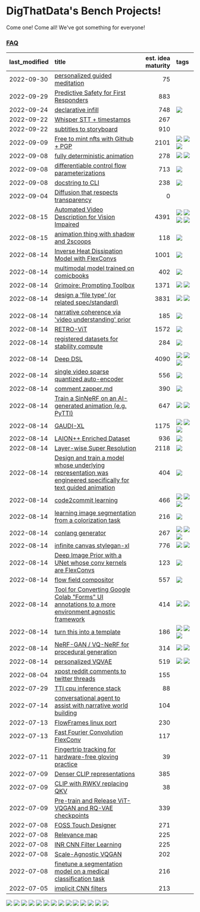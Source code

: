 # DigThatData's Bench Projects!

Come one! Come all! We've got something for everyone!

### [FAQ](https://github.com/dmarx/bench-warmers/blob/main/FAQ.md)

|last_modified|title|est. idea maturity|tags
|:---|:---|---:|:---|
|2022-09-30|[personalized guided meditation](personalized-guided-meditation.md)|75||
|2022-09-29|[Predictive Safety for First Responders](safety-officer.md)|883||
|2022-09-24|[declarative infill](declarative-infill.md)|748|![](https://img.shields.io/badge/tag-experimental-0fcaa)|
|2022-09-22|[Whisper STT + timestamps](whisper-stt-plus-timestamps.md)|267||
|2022-09-22|[subtitles to storyboard](subtitles-to-storyboard.md)|910||
|2022-09-09|[Free to mint nfts with Github + PGP](free-to-mint-nfts_git_plus_pgp.md)|2101|![](https://img.shields.io/badge/tag-publicgood-72fcc) ![](https://img.shields.io/badge/tag-tooling-33b5de) ![](https://img.shields.io/badge/tag-wip-9bf4b7)|
|2022-09-08|[fully deterministic animation](fully-deterministic-animation.md)|278|![](https://img.shields.io/badge/tag-animation-7ca620) ![](https://img.shields.io/badge/tag-experimental-0fcaa)|
|2022-09-08|[differentiable control flow parameterizations](differentiable-control-flow-parameterizations.md)|713|![](https://img.shields.io/badge/tag-experimental-0fcaa)|
|2022-09-08|[docstring to CLI](docstring-to-cli.md)|238|![](https://img.shields.io/badge/tag-tooling-33b5de)|
|2022-09-04|[Diffusion that respects transparency](diffusion-that-respects-transparency.md)|0||
|2022-08-15|[Automated Video Description for Vision Impaired](automated-video-description.md)|4391|![](https://img.shields.io/badge/tag-accessibility-4b9e32) ![](https://img.shields.io/badge/tag-dataset-e2851f) ![](https://img.shields.io/badge/tag-foundation-61717a) ![](https://img.shields.io/badge/tag-publicgood-72fcc)|
|2022-08-15|[animation thing with shadow and 2scoops](shadow-and2scoops-animation-thing.md)|118|![](https://img.shields.io/badge/tag-animation-7ca620)|
|2022-08-14|[Inverse Heat Dissipation Model with FlexConvs](IHDM_with_FlexConvs.md)|1001|![](https://img.shields.io/badge/tag-experimental-0fcaa)|
|2022-08-14|[multimodal model trained on comicbooks](multimodal-model-trained-on-comicbooks.md)|402|![](https://img.shields.io/badge/tag-foundation-61717a)|
|2022-08-14|[Grimoire: Prompting Toolbox](grimoire.md)|1371|![](https://img.shields.io/badge/tag-prompting-6f4790) ![](https://img.shields.io/badge/tag-tooling-33b5de)|
|2022-08-14|[design a 'file type' (or related spec/standard)](filetype-for-ai-art-and-animation.md)|3831|![](https://img.shields.io/badge/tag-animation-7ca620) ![](https://img.shields.io/badge/tag-tooling-33b5de)|
|2022-08-14|[narrative coherence via 'video understanding' prior](narrative_coherence_via_video_understanding_prior.md)|185|![](https://img.shields.io/badge/tag-animation-7ca620)|
|2022-08-14|[RETRO-ViT](RETRO-ViT.md)|1572|![](https://img.shields.io/badge/tag-experimental-0fcaa)|
|2022-08-14|[registered datasets for stability compute](registered-datasets-for-sstability-compute.md)|284|![](https://img.shields.io/badge/tag-stability-473080)|
|2022-08-14|[Deep DSL](multistage-unsupervised-deep-DSL-learning-from-prompts-data.md)|4090|![](https://img.shields.io/badge/tag-experimental-0fcaa) ![](https://img.shields.io/badge/tag-prompting-6f4790) ![](https://img.shields.io/badge/tag-tooling-33b5de)|
|2022-08-14|[single video sparse quantized auto-encoder](single_video_sparse_quantized_auto-encoder.md)|556|![](https://img.shields.io/badge/tag-animation-7ca620)|
|2022-08-14|[comment zapper.md](comment-zapper.md)|390|![](https://img.shields.io/badge/tag-tooling-33b5de)|
|2022-08-14|[Train a SinNeRF on an AI-generated animation (e.g. PyTTI)](train_a_SinNeRF_on_a_pytti_animation.md)|647|![](https://img.shields.io/badge/tag-animation-7ca620) ![](https://img.shields.io/badge/tag-nerf-a168f4)|
|2022-08-14|[GAUDI-XL](gaudi-xl.md)|1175|![](https://img.shields.io/badge/tag-animation-7ca620) ![](https://img.shields.io/badge/tag-experimental-0fcaa) ![](https://img.shields.io/badge/tag-foundation-61717a)|
|2022-08-14|[LAION++ Enriched Dataset](laion-plus-plus.md)|936|![](https://img.shields.io/badge/tag-dataset-e2851f)|
|2022-08-14|[Layer-wise Super Resolution](layerwise-and-objectwise-inpainting-and-super-resolution.md)|2118|![](https://img.shields.io/badge/tag-experimental-0fcaa)|
|2022-08-14|[Design and train a model whose underlying representation was engineered specifically for text guided animation](image-model-designed-for-clip-guided-animation.md)|404|![](https://img.shields.io/badge/tag-animation-7ca620)|
|2022-08-14|[code2commit learning](code2commit-learning.md)|466|![](https://img.shields.io/badge/tag-carp-84f8cf) ![](https://img.shields.io/badge/tag-experimental-0fcaa) ![](https://img.shields.io/badge/tag-foundation-61717a)|
|2022-08-14|[learning image segmentation from a colorization task](learning_image_segmentation_from_a_colorization_task.md)|216|![](https://img.shields.io/badge/tag-experimental-0fcaa)|
|2022-08-14|[conlang generator](conlang_lm.md)|267|![](https://img.shields.io/badge/tag-carp-84f8cf) ![](https://img.shields.io/badge/tag-dataset-e2851f) ![](https://img.shields.io/badge/tag-experimental-0fcaa)|
|2022-08-14|[infinite canvas stylegan-xl](infinite-canvas-stylegan-xl.md)|776|![](https://img.shields.io/badge/tag-animation-7ca620) ![](https://img.shields.io/badge/tag-experimental-0fcaa)|
|2022-08-14|[Deep Image Prior with a UNet whose conv kernels are FlexConvs](FlexConv_DIP.md)|123|![](https://img.shields.io/badge/tag-experimental-0fcaa)|
|2022-08-14|[flow field compositor](flow-field-compositor.md)|557|![](https://img.shields.io/badge/tag-tooling-33b5de)|
|2022-08-14|[Tool for Converting Google Colab "Forms" UI annotations to a more environment agnostic framework](colab-ui-converter.md)|414|![](https://img.shields.io/badge/tag-colab-25a9f1) ![](https://img.shields.io/badge/tag-tooling-33b5de)|
|2022-08-14|[turn this into a template](benchwarmers-template.md)|186|![](https://img.shields.io/badge/tag-meta-c5d714) ![](https://img.shields.io/badge/tag-tooling-33b5de) ![](https://img.shields.io/badge/tag-wip-9bf4b7)|
|2022-08-14|[NeRF-GAN / VQ-NeRF for procedural generation](nerf-gan.md)|314|![](https://img.shields.io/badge/tag-animation-7ca620) ![](https://img.shields.io/badge/tag-nerf-a168f4)|
|2022-08-14|[personalized VQVAE](personalized-vqvae.md)|519|![](https://img.shields.io/badge/tag-experimental-0fcaa) ![](https://img.shields.io/badge/tag-tooling-33b5de)|
|2022-08-04|[xpost reddit comments to twitter threads](reddit2twitter.md)|155||
|2022-07-29|[TTI cpu inference stack](TTI-cpu-inference-stack.md)|88||
|2022-07-14|[conversational agent to assist with narrative world building](world-building-agent.md)|104||
|2022-07-13|[FlowFrames linux port](flowframes-linux-port.md)|230||
|2022-07-13|[Fast Fourier Convolution FlexConv](FFC-Flexconv.md)|117||
|2022-07-11|[Fingertrip tracking for hardware-free gloving practice](fingertrip_tracking_for_hardware_free_gloveing_practice.md)|39||
|2022-07-09|[Denser CLIP representations](denser-CLIP.md)|385||
|2022-07-09|[CLIP with RWKV replacing QKV](RWKV-CLIP.md)|38||
|2022-07-09|[Pre-train and Release ViT-VQGAN and RQ-VAE checkpoints](pretrained_vit-vqgan_checkpoints.md)|339||
|2022-07-08|[FOSS Touch Designer](FOSS_touch_designer.md)|271||
|2022-07-08|[Relevance map](Relevance_map.md)|225||
|2022-07-08|[INR CNN Filter Learning](INR_CNN_filter_learning.md)|225||
|2022-07-08|[Scale-Agnostic VQGAN](scale-agnostic_VQGAN.md)|202||
|2022-07-08|[finetune a segmentation model on a medical classification task](finetune_a_segmentation_model_on_a_medical_classification_task.md)|216||
|2022-07-05|[implicit CNN filters](implicit-cnn-filters.md)|213||

![](https://img.shields.io/badge/tag-meta-c5d714) ![](https://img.shields.io/badge/tag-carp-84f8cf) ![](https://img.shields.io/badge/tag-wip-9bf4b7) ![](https://img.shields.io/badge/tag-prompting-6f4790) ![](https://img.shields.io/badge/tag-stability-473080) ![](https://img.shields.io/badge/tag-accessibility-4b9e32) ![](https://img.shields.io/badge/tag-colab-25a9f1) ![](https://img.shields.io/badge/tag-tooling-33b5de) ![](https://img.shields.io/badge/tag-nerf-a168f4) ![](https://img.shields.io/badge/tag-dataset-e2851f) ![](https://img.shields.io/badge/tag-publicgood-72fcc) ![](https://img.shields.io/badge/tag-experimental-0fcaa) ![](https://img.shields.io/badge/tag-animation-7ca620) ![](https://img.shields.io/badge/tag-foundation-61717a)
